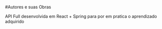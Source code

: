 #Autores e suas Obras

API Full desenvolvida em React + Spring para por em pratica o aprendizado adquirido